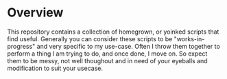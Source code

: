# Overview

This repository contains a collection of homegrown, or yoinked scripts that find useful. Generally you can consider these scripts to be "works-in-progress" and 
very specific to my use-case. Often I throw them together to perform a thing I am 
trying to do, and once done, I move on. So expect them to be messy, not well thoughout 
and in need of your eyeballs and modification to suit your usecase.
